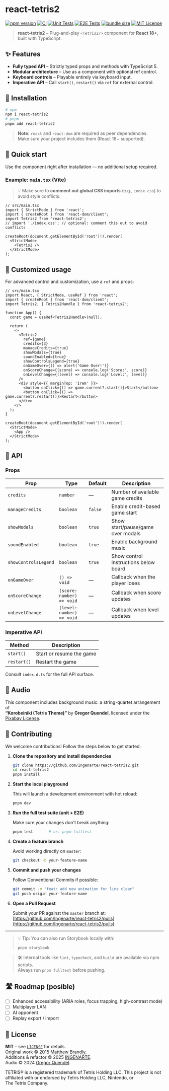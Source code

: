 # react‑tetris2

[![npm version](https://img.shields.io/npm/v/react-tetris2?color=crimson&logo=npm)](https://www.npmjs.com/package/react-tetris2)
[![CI](https://github.com/INGENARTE/react-tetris2/actions/workflows/ci.yml/badge.svg)](https://github.com/INGENARTE/react-tetris2/actions/workflows/ci.yml)
[![Unit Tests](https://github.com/INGENARTE/react-tetris2/actions/workflows/unit.yml/badge.svg)](https://github.com/INGENARTE/react-tetris2/actions/workflows/unit.yml)
[![E2E Tests](https://github.com/INGENARTE/react-tetris2/actions/workflows/e2e.yml/badge.svg)](https://github.com/INGENARTE/react-tetris2/actions/workflows/e2e.yml)
[![bundle size](https://img.shields.io/bundlephobia/minzip/react-tetris2)](https://bundlephobia.com/package/react-tetris2)
[![MIT License](https://img.shields.io/badge/license-MIT-blue.svg)](#license)

> **react‑tetris2** – Plug-and-play `<Tetris2/>` component for **React 18+**, built with TypeScript.

## ✨ Features

- **Fully typed API** – Strictly typed props and methods with TypeScript 5.
- **Modular architecture** – Use as a component with optional ref control.
- **Keyboard controls** – Playable entirely via keyboard input.
- **Imperative API** – Call `start()`, `restart()` via `ref` for external control.

## 🚀 Installation

```bash
# npm
npm i react-tetris2
# pnpm
pnpm add react-tetris2
```

> **Note:** `react` and `react-dom` are required as peer dependencies.  
> Make sure your project includes them (React 18+ supported).

## 🤖 Quick start

Use the component right after installation — no additional setup required.

### Example: `main.tsx` (Vite)

> 💡 Make sure to **comment out global CSS imports** (e.g., `index.css`) to avoid style conflicts.

```tsx
// src/main.tsx
import { StrictMode } from 'react';
import { createRoot } from 'react-dom/client';
import Tetris2 from 'react-tetris2';
// import './index.css'; // optional: comment this out to avoid conflicts

createRoot(document.getElementById('root')!).render(
  <StrictMode>
    <Tetris2 />
  </StrictMode>
);
```

## 🔧 Customized usage

For advanced control and customization, use a `ref` and props:

```tsx
// src/main.tsx
import React, { StrictMode, useRef } from 'react';
import { createRoot } from 'react-dom/client';
import Tetris2, { Tetris2Handle } from 'react-tetris2';

function App() {
  const game = useRef<Tetris2Handle>(null);

  return (
    <>
      <Tetris2
        ref={game}
        credits={3}
        manageCredits={true}
        showModals={true}
        soundEnabled={true}
        showControlsLegend={true}
        onGameOver={() => alert('Game Over!')}
        onScoreChange={(score) => console.log('Score:', score)}
        onLevelChange={(level) => console.log('Level:', level)}
      />
      <div style={{ marginTop: '1rem' }}>
        <button onClick={() => game.current?.start()}>Start</button>
        <button onClick={() => game.current?.restart()}>Restart</button>
      </div>
    </>
  );
}

createRoot(document.getElementById('root')!).render(
  <StrictMode>
    <App />
  </StrictMode>
);
```

## 📝 API

### Props

| Prop                 | Type                      | Default | Description                           |
| -------------------- | ------------------------- | ------- | ------------------------------------- |
| `credits`            | `number`                  | —       | Number of available game credits      |
| `manageCredits`      | `boolean`                 | `false` | Enable credit-based game start        |
| `showModals`         | `boolean`                 | `true`  | Show start/pause/game over modals     |
| `soundEnabled`       | `boolean`                 | `true`  | Enable background music               |
| `showControlsLegend` | `boolean`                 | `true`  | Show control instructions below board |
| `onGameOver`         | `() => void`              | —       | Callback when the player loses        |
| `onScoreChange`      | `(score: number) => void` | —       | Callback when score updates           |
| `onLevelChange`      | `(level: number) => void` | —       | Callback when level updates           |

### Imperative API

| Method      | Description              |
| ----------- | ------------------------ |
| `start()`   | Start or resume the game |
| `restart()` | Restart the game         |

Consult `index.d.ts` for the full API surface.

## 🎵 Audio

This component includes background music: a string-quartet arrangement of  
**“Korobeiniki (Tetris Theme)”** by **Gregor Quendel**, licensed under the [Pixabay License](https://pixabay.com/service/license/).

## 🧪 Contributing

We welcome contributions! Follow the steps below to get started:

1. **Clone the repository and install dependencies**

   ```bash
   git clone https://github.com/Ingenarte/react-tetris2.git
   cd react-tetris2
   pnpm install
   ```

2. **Start the local playground**

   This will launch a development environment with hot reload:

   ```bash
   pnpm dev
   ```

3. **Run the full test suite (unit + E2E)**

   Make sure your changes don't break anything:

   ```bash
   pnpm test       # or: pnpm fulltest
   ```

4. **Create a feature branch**

   Avoid working directly on `master`:

   ```bash
   git checkout -b your-feature-name
   ```

5. **Commit and push your changes**

   Follow Conventional Commits if possible:

   ```bash
   git commit -m "feat: add new animation for line clear"
   git push origin your-feature-name
   ```

6. **Open a Pull Request**

   Submit your PR against the `master` branch at:  
   [https://github.com/Ingenarte/react-tetris2/pulls](https://github.com/Ingenarte/react-tetris2/pulls)

---

> 💡 Tip: You can also run Storybook locally with:
>
> ```bash
> pnpm storybook
> ```

> 🛠️ Internal tools like `lint`, `typecheck`, and `build` are available via npm scripts.  
> Always run `pnpm fulltest` before pushing.

## 🛣️ Roadmap (posible)

- [ ] Enhanced accessibility (ARIA roles, focus trapping, high-contrast mode)
- [ ] Multiplayer LAN
- [ ] AI opponent
- [ ] Replay export / import

## 📜 License

**MIT** – see [`LICENSE`](./LICENSE) for details.  
Original work © 2015 [Matthew Brandly](https://github.com/brandly).  
Additions & refactor © 2025 [INGENARTE](https://github.com/Ingenarte).  
Audio © 2024 [Gregor Quendel](https://pixabay.com/users/gregorquendel-19912121/).

TETRIS® is a registered trademark of Tetris Holding LLC. This project is not affiliated with or endorsed by Tetris Holding LLC, Nintendo, or The Tetris Company.
